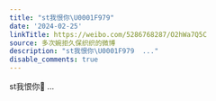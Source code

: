 ```yaml
---
title: "st我恨你\U0001F979"
date: '2024-02-25'
linkTitle: https://weibo.com/5286768287/O2hWa7Q5C
source: 多次婉拒久保织织的微博
description: "st我恨你\U0001F979  ..."
disable_comments: true
---
```

st我恨你🥹  ...